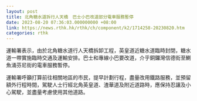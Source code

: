```yaml
---
layout: post
title: 北角糖水道拆行人天橋　巴士小巴改道部分電車服務暫停
date: 2023-08-20 07:36:03.000000000 +08:00
link: https://news.rthk.hk/rthk/ch/component/k2/1714258-20230820.htm
categories: rthk
---
```


運輸署表示，由於北角糖水道行人天橋拆卸工程，英皇道近糖水道臨時封閉，糖水道一帶實施臨時交通及運輸安排。巴士和專線小巴要改道，介乎銅鑼灣信德街至鰂魚涌芬尼街的電車服務暫停。

運輸署呼籲打算前往相關地區的市民，提早計劃行程，盡量改用鐵路服務，並預留額外行程時間，駕駛人士行經北角英皇道、渣華道及附近道路時，應保持忍讓及小心駕駛，並盡量考慮使用其他道路。
